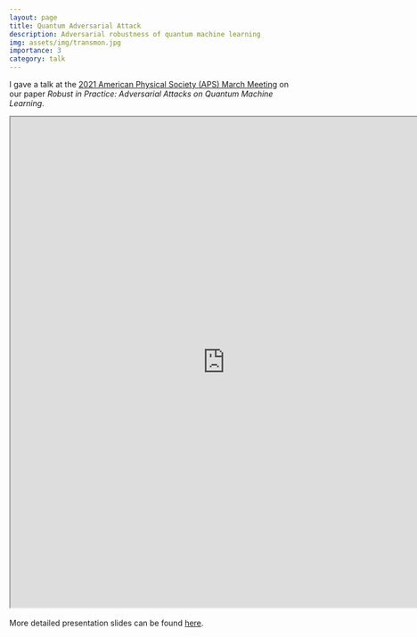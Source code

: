 ```yaml
---
layout: page
title: Quantum Adversarial Attack
description: Adversarial robustness of quantum machine learning
img: assets/img/transmon.jpg
importance: 3
category: talk
---
```


I gave a talk at the <a href="https://meetings.aps.org/Meeting/MAR21/Session/S32.13">2021 American Physical Society (APS) March Meeting</a> on our paper *Robust in Practice: Adversarial Attacks on Quantum Machine Learning*. 

<iframe src="https://drive.google.com/file/d/1livYVqLIbozrVmh8BR4S7-hF1znd9QGE/preview" width="770" height="880" allow="autoplay"></iframe>
<br>
<br>
More detailed presentation slides can be found <a href="https://drive.google.com/file/d/1UNwGA7DVtjtDb01-6M5QwaWZ2ztpHg2J/preview">here</a>. 

